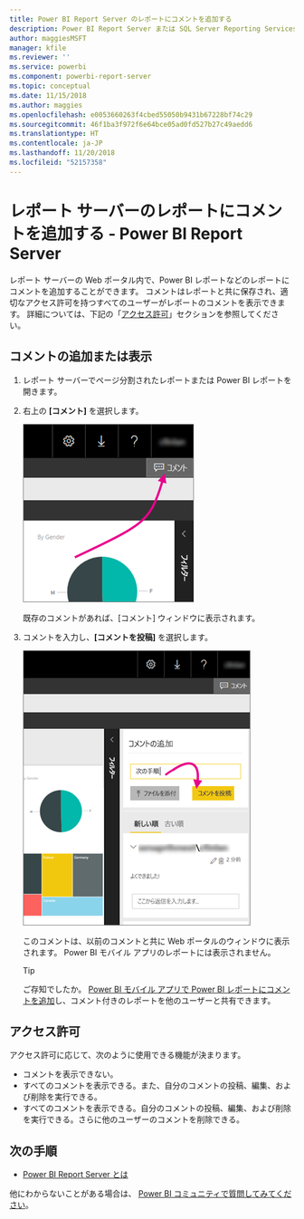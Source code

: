 ```yaml
---
title: Power BI Report Server のレポートにコメントを追加する
description: Power BI Report Server または SQL Server Reporting Services レポート サーバー上の Power BI レポートまたはページ分割されたレポートにコメントを追加する方法について説明します。
author: maggiesMSFT
manager: kfile
ms.reviewer: ''
ms.service: powerbi
ms.component: powerbi-report-server
ms.topic: conceptual
ms.date: 11/15/2018
ms.author: maggies
ms.openlocfilehash: e0053660263f4cbed55050b9431b67228bf74c29
ms.sourcegitcommit: 46f1ba3f972f6e64bce05ad0fd527b27c49aedd6
ms.translationtype: HT
ms.contentlocale: ja-JP
ms.lasthandoff: 11/20/2018
ms.locfileid: "52157358"
---
```

# <a name="add-comments-to-a-report-in-a-report-server---power-bi-report-server"></a>レポート サーバーのレポートにコメントを追加する - Power BI Report Server
レポート サーバーの Web ポータル内で、Power BI レポートなどのレポートにコメントを追加することができます。 コメントはレポートと共に保存され、適切なアクセス許可を持つすべてのユーザーがレポートのコメントを表示できます。 詳細については、下記の「[アクセス許可](#permissions)」セクションを参照してください。

## <a name="add-or-view-comments"></a>コメントの追加または表示
1. レポート サーバーでページ分割されたレポートまたは Power BI レポートを開きます。
2. 右上の **[コメント]** を選択します。
   
    ![コメントの選択](media/add-comments/report-server-web-portal-comments-button.png)
   
    既存のコメントがあれば、[コメント] ウィンドウに表示されます。
3. コメントを入力し、**[コメントを投稿]** を選択します。
   
    ![[コメントを投稿]](media/add-comments/report-server-web-portal-comments-pane.png)
   
    このコメントは、以前のコメントと共に Web ポータルのウィンドウに表示されます。 Power BI モバイル アプリのレポートには表示されません。
   
   > [!TIP]
   > ご存知でしたか。 [Power BI モバイル アプリで Power BI レポートにコメントを追加](../consumer/mobile/mobile-annotate-and-share-a-tile-from-the-mobile-apps.md)し、コメント付きのレポートを他のユーザーと共有できます。
   > 
   > 

## <a name="permissions"></a>アクセス許可
アクセス許可に応じて、次のように使用できる機能が決まります。

* コメントを表示できない。
* すべてのコメントを表示できる。また、自分のコメントの投稿、編集、および削除を実行できる。
* すべてのコメントを表示できる。自分のコメントの投稿、編集、および削除を実行できる。さらに他のユーザーのコメントを削除できる。

## <a name="next-steps"></a>次の手順
* [Power BI Report Server とは](get-started.md)  

他にわからないことがある場合は、 [Power BI コミュニティで質問してみてください](https://community.powerbi.com/)。


